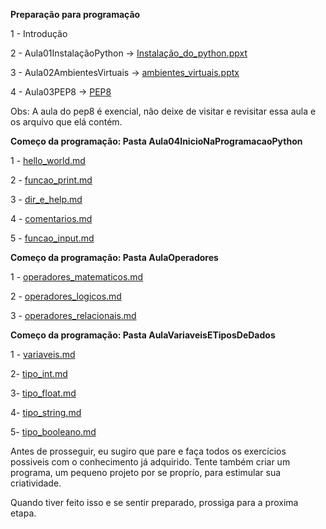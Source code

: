 **Preparação para programação**

1 - Introdução

2 - Aula01InstalaçãoPython -> [Instalação_do_python.ppxt](https://github.com/Gabriel-Cavalcanti/Python_teoria/tree/main/Aula01Instala%C3%A7%C3%A3oPython)

3 - Aula02AmbientesVirtuais -> [ambientes_virtuais.pptx](https://github.com/Gabriel-Cavalcanti/Python_teoria/tree/main/Aula02AmbientesVirtuais)

4 - Aula03PEP8 -> [PEP8](https://github.com/Gabriel-Cavalcanti/Python_teoria/tree/main/Aula03PEP8)

Obs: A aula do pep8 é exencial, não deixe de visitar e revisitar essa  aula e os arquivo que elá contém.

**Começo da programação: Pasta Aula04InicioNaProgramacaoPython**

1 -  [hello_world.md](https://github.com/Gabriel-Cavalcanti/Python_teoria/blob/main/Aula04InicioNaProgramacaoPython/hello_world.md)

2 -  [funcao_print.md](https://github.com/Gabriel-Cavalcanti/Python_teoria/blob/main/Aula04InicioNaProgramacaoPython/funcao_print.md)

3 - [dir_e_help.md](https://github.com/Gabriel-Cavalcanti/Python_teoria/blob/main/Aula04InicioNaProgramacaoPython/dir_e_help.md)

4 - [comentarios.md](https://github.com/Gabriel-Cavalcanti/AulasPython/blob/master/AulasDataScience/AulaBasicoDoBasico/comentarios.md)

5 - [funcao_input.md](https://github.com/Gabriel-Cavalcanti/Python_teoria/blob/main/Aula04InicioNaProgramacaoPython/funcao_input.md)

**Começo da programação: Pasta AulaOperadores**

1 - [operadores_matematicos.md](https://github.com/Gabriel-Cavalcanti/AulasPython/blob/master/AulasDataScience/AulaOperadores/operadores_matematicos.md)

2 - [operadores_logicos.md](https://github.com/Gabriel-Cavalcanti/AulasPython/blob/master/AulasDataScience/AulaOperadores/operadores_logicos.md)

3 - [operadores_relacionais.md](https://github.com/Gabriel-Cavalcanti/AulasPython/blob/master/AulasDataScience/AulaOperadores/operadores_relacionais.md)

**Começo da programação: Pasta AulaVariaveisETiposDeDados**

1 - [variaveis.md](https://github.com/Gabriel-Cavalcanti/AulasPython/blob/master/AulasDataScience/AulaVariaveisETiposDeDados/variaveis.md)

2- [tipo_int.md](https://github.com/Gabriel-Cavalcanti/AulasPython/blob/master/AulasDataScience/AulaVariaveisETiposDeDados/tipo_int.md)

3- [tipo_float.md](https://github.com/Gabriel-Cavalcanti/AulasPython/blob/master/AulasDataScience/AulaVariaveisETiposDeDados/tipo_float.md)

4- [tipo_string.md](https://github.com/Gabriel-Cavalcanti/AulasPython/blob/master/AulasDataScience/AulaVariaveisETiposDeDados/tipo_string.md)

5- [tipo_booleano.md](https://github.com/Gabriel-Cavalcanti/AulasPython/blob/master/AulasDataScience/AulaVariaveisETiposDeDados/tipo_booleano.md)

Antes de prosseguir, eu sugiro que pare e faça todos os exercícios possiveis com o conhecimento já adquirido. Tente também criar um programa, um pequeno projeto por se
proprío, para estimular sua criatividade. 

Quando tiver feito isso e se sentir preparado, prossiga para a proxima etapa.






